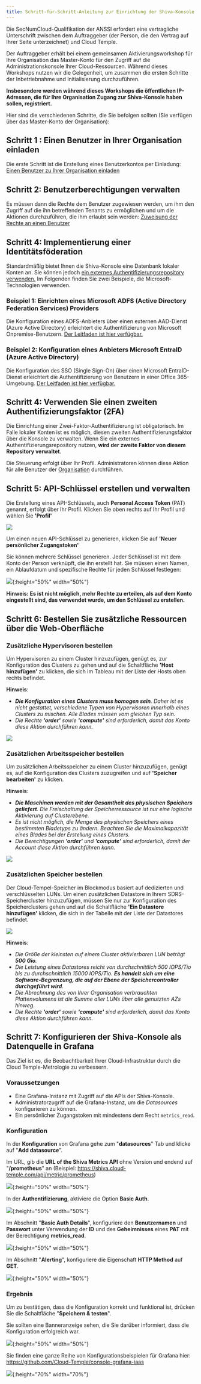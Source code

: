 ```yaml
---
title: Schritt-für-Schritt-Anleitung zur Einrichtung der Shiva-Konsole
---
```


Die SecNumCloud-Qualifikation der ANSSI erfordert eine vertragliche Unterschrift zwischen dem Auftraggeber (der Person, die den Vertrag auf Ihrer Seite unterzeichnet) und Cloud Temple.

Der Auftraggeber erhält bei einem gemeinsamen Aktivierungsworkshop für Ihre Organisation das Master-Konto für den Zugriff auf die Administrationskonsole Ihrer Cloud-Ressourcen.
Während dieses Workshops nutzen wir die Gelegenheit, um zusammen die ersten Schritte der Inbetriebnahme und Initialisierung durchzuführen.

__Insbesondere werden während dieses Workshops die öffentlichen IP-Adressen, die für Ihre Organisation Zugang zur Shiva-Konsole haben sollen, registriert.__

Hier sind die verschiedenen Schritte, die Sie befolgen sollten (Sie verfügen über das Master-Konto der Organisation):

## Schritt 1 : Einen Benutzer in Ihrer Organisation einladen
Die erste Schritt ist die Erstellung eines Benutzerkontos per Einladung: [Einen Benutzer zu Ihrer Organisation einladen](accounts.md#création-dun-compte-utilisateur-dans-votre-organisation)

## Schritt 2: Benutzerberechtigungen verwalten
Es müssen dann die Rechte dem Benutzer zugewiesen werden, um ihm den Zugriff auf die ihn betreffenden Tenants zu ermöglichen
und um die Aktionen durchzuführen, die ihm erlaubt sein werden: [Zuweisung der Rechte an einen Benutzer](accounts.md#zuweisung-der-berechtigungen-an-einen-benutzer)

## Schritt 4: Implementierung einer Identitätsföderation
Standardmäßig bietet Ihnen die Shiva-Konsole eine Datenbank lokaler Konten an. Sie können jedoch [ein externes Authentifizierungsrepository verwenden.](organisations.md#mecanismes-dauthentification)
Im Folgenden finden Sie zwei Beispiele, die Microsoft-Technologien verwenden.

### Beispiel 1: Einrichten eines __Microsoft ADFS__ (Active Directory Federation Services) Providers
Die Konfiguration eines ADFS-Anbieters über einen externen AAD-Dienst (Azure Active Directory) erleichtert die Authentifizierung von Microsoft Onpremise-Benutzern.
[Der Leitfaden ist hier verfügbar.](iam/sso_adfs.md)

### Beispiel 2: Konfiguration eines Anbieters __Microsoft EntraID__ (Azure Active Directory)
Die Konfiguration des SSO (Single Sign-On) über einen Microsoft EntraID-Dienst erleichtert die Authentifizierung von Benutzern in einer Office 365-Umgebung.
[Der Leitfaden ist hier verfügbar.](iam/sso_aad.md)

## Schritt 4: Verwenden Sie einen zweiten Authentifizierungsfaktor (2FA)
Die Einrichtung einer Zwei-Faktor-Authentifizierung ist obligatorisch. Im Falle lokaler Konten ist es möglich, diesen zweiten Authentifizierungsfaktor über die Konsole zu verwalten. Wenn Sie ein externes Authentifizierungsrepository nutzen, __wird der zweite Faktor von diesem Repository verwaltet__.

Die Steuerung erfolgt über Ihr Profil. Administratoren können diese Aktion für alle Benutzer der [Organisation](organisations.md) durchführen.

## Schritt 5: API-Schlüssel erstellen und verwalten
Die Erstellung eines API-Schlüssels, auch __Personal Access Token__ (PAT) genannt, erfolgt über Ihr Profil. Klicken Sie oben rechts auf Ihr Profil und wählen Sie __'Profil'__

![](images/shiva_onboard_002.png)

Um einen neuen API-Schlüssel zu generieren, klicken Sie auf __'Neuer persönlicher Zugangstoken'__

Sie können mehrere Schlüssel generieren. Jeder Schlüssel ist mit dem Konto der Person verknüpft, die ihn erstellt hat. Sie müssen einen Namen, ein Ablaufdatum und spezifische Rechte für jeden Schlüssel festlegen:

![](images/shiva_onboard_006.png){:height="50%" width="50%"}

__Hinweis: Es ist nicht möglich, mehr Rechte zu erteilen, als auf dem Konto eingestellt sind, das verwendet wurde, um den Schlüssel zu erstellen.__

## Schritt 6: Bestellen Sie zusätzliche Ressourcen über die Web-Oberfläche

### Zusätzliche Hypervisoren bestellen
Um Hypervisoren zu einem Cluster hinzuzufügen, genügt es, zur Konfiguration des Clusters zu gehen und auf die Schaltfläche __'Host hinzufügen'__ zu klicken, die sich im Tableau mit der Liste der Hosts oben rechts befindet.

__Hinweis__:

- *__Die Konfiguration eines Clusters muss homogen sein__. Daher ist es nicht gestattet, verschiedene Typen von Hypervisoren innerhalb eines Clusters zu mischen. Alle Blades müssen vom gleichen Typ sein.*
- *Die Rechte __'order'__ sowie __'compute'__ sind erforderlich, damit das Konto diese Aktion durchführen kann.*

![](images/shiva_orders_iaas_cpool_esx.png)

### Zusätzlichen Arbeitsspeicher bestellen
Um zusätzlichen Arbeitsspeicher zu einem Cluster hinzuzufügen, genügt es, auf die Konfiguration des Clusters zuzugreifen und auf __'Speicher bearbeiten'__ zu klicken.

__Hinweis__:
- *__Die Maschinen werden mit der Gesamtheit des physischen Speichers geliefert__. Die Freischaltung der Speicherressource ist nur eine logische Aktivierung auf Clusterebene.*
- *Es ist nicht möglich, die Menge des physischen Speichers eines bestimmten Bladetyps zu ändern. Beachten Sie die Maximalkapazität eines Blades bei der Erstellung eines Clusters.*
- *Die Berechtigungen __'order'__ und __'compute'__ sind erforderlich, damit der Account diese Aktion durchführen kann.*

![](images/shiva_orders_iaas_cpool_memory.png)

### Zusätzlichen Speicher bestellen

Der Cloud-Tempel-Speicher im Blockmodus basiert auf dedizierten und verschlüsselten LUNs. Um einen zusätzlichen Datastore in Ihrem SDRS-Speichercluster hinzuzufügen, müssen Sie nur zur
Konfiguration des Speicherclusters gehen und auf die Schaltfläche __'Ein Datastore hinzufügen'__ klicken, die sich in der Tabelle
mit der Liste der Datastores befindet.

![](images/shiva_orders_iaas_spool_ds.png)

__Hinweis__:
- *Die Größe der kleinsten auf einem Cluster aktivierbaren LUN beträgt __500 Gio__.*
- *Die Leistung eines Datastores reicht von durchschnittlich 500 IOPS/Tio bis zu durchschnittlich 15000 IOPS/Tio. __Es handelt sich um eine Software-Begrenzung, die auf der Ebene der Speichercontroller durchgeführt wird__.*
- *Die Abrechnung des von Ihrer Organisation verbrauchten Plattenvolumens ist die Summe aller LUNs über alle genutzten AZs hinweg*.
- *Die Rechte __'order'__ sowie __'compute'__ sind erforderlich, damit das Konto diese Aktion durchführen kann.*

## Schritt 7: Konfigurieren der Shiva-Konsole als Datenquelle in Grafana
Das Ziel ist es, die Beobachtbarkeit Ihrer Cloud-Infrastruktur durch die Cloud Temple-Metrologie zu verbessern.

### Voraussetzungen
- Eine Grafana-Instanz mit Zugriff auf die APIs der Shiva-Konsole.
- Administratorzugriff auf die Grafana-Instanz, um die *Datasources* konfigurieren zu können.
- Ein persönlicher Zugangstoken mit mindestens dem Recht `metrics_read`.

### Konfiguration
In der **Konfiguration** von Grafana gehe zum "**datasources**" Tab und klicke auf "**Add datasource**".

Im URL, gib die **URL of the Shiva Metrics API** ohne Version und endend auf "**/prometheus**" an
(Beispiel: https://shiva.cloud-temple.com/api/metric/prometheus)

![](../metrics/images/grafana_datasource_http.png){:height="50%" width="50%"}

In der **Authentifizierung**, aktiviere die Option **Basic Auth**.

![](../metrics/images/grafana_datasource_auth.png){:height="50%" width="50%"}

Im Abschnitt "**Basic Auth Details**", konfiguriere den **Benutzernamen** und **Passwort** unter Verwendung der **ID** und des **Geheimnisses** eines **PAT** mit der Berechtigung **metrics_read**.

![](../metrics/images/grafana_datasource_basic_auth_details.png){:height="50%" width="50%"}

Im Abschnitt "**Alerting**", konfiguriere die Eigenschaft **HTTP Method** auf **GET**.

![](../metrics/images/grafana_datasource_alerting.png){:height="50%" width="50%"}


### Ergebnis

Um zu bestätigen, dass die Konfiguration korrekt und funktional ist, drücken Sie die Schaltfläche "**Speichern & testen**".

Sie sollten eine Banneranzeige sehen, die Sie darüber informiert, dass die Konfiguration erfolgreich war.

![](../metrics/images/grafana_datasource_working.png){:height="50%" width="50%"}

Sie finden eine ganze Reihe von Konfigurationsbeispielen für Grafana hier: https://github.com/Cloud-Temple/console-grafana-iaas

![](images/grafana_dashboards_001.png){:height="70%" width="70%"}
